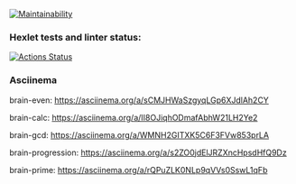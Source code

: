 [![Maintainability](https://api.codeclimate.com/v1/badges/e7174a98fe79a25f5881/maintainability)](https://codeclimate.com/github/shalovlivayaHulignka/frontend-project-44/maintainability)

### Hexlet tests and linter status:
[![Actions Status](https://github.com/shalovlivayaHulignka/frontend-project-44/actions/workflows/hexlet-check.yml/badge.svg)](https://github.com/shalovlivayaHulignka/frontend-project-44/actions)

### Asciinema
brain-even:
    https://asciinema.org/a/sCMJHWaSzgyqLGp6XJdlAh2CY

brain-calc:
    https://asciinema.org/a/II8OJiqhODmafAbhW21LH2Ye2

brain-gcd:
    https://asciinema.org/a/WMNH2GITXK5C6F3FVw853prLA

brain-progression:
    https://asciinema.org/a/s2ZO0jdElJRZXncHpsdHfQ9Dz

brain-prime:
    https://asciinema.org/a/rQPuZLK0NLp9qVVs0SswL1qFb